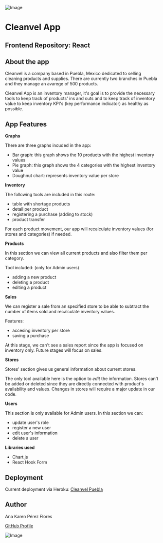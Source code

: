 ![Image](https://res.cloudinary.com/karen491/image/upload/c_scale,h_80,w_300/v1594786117/cleanvel/App%20pictures/cleanvel-logo_vep7s6.png)

Cleanvel App   
=========	

Frontend Repository: React
---------

About the app
---------

Cleanvel is a company based in Puebla, Mexico dedicated to selling cleaning products and supplies. There are currently two branches in Puebla and they manage an avarege of 500 products. 

Cleanvel App is an inventory manager, it's goal is to provide the necessary tools to keep track of products' ins and outs and to keep track of inventory value to keep inventory KPI's (key performance indicator) as healthy as possible.


App Features
---------

__Graphs__

There are three graphs incuded in the app:
- Bar graph: this graph shows the 10 products with the highest inventory values
- Pie graph: this graph shows the 4 categories with the highest inventory value
- Doughnut chart: represents inventory value per store 


__Inventory__

The following tools are included in this route:
- table with shortage products
- detail per product
- registering a purchase (adding to stock)
- product transfer

For each product movement, our app will recalculate inventory values (for stores and categories) if needed. 

__Products__

In this section we can view all current products and also filter them per category. 

Tool included: (only for Admin users)
- adding a new product
- deleting a product
- editing a product 

__Sales__

We can register a sale from an specified store to be able to subtract the number of items sold and recalculate inventory values. 

Features:
- accesing inventory per store
- saving a purchase

At this stage, we can't see a sales report since the app is focused on inventory only. Future stages will focus on sales. 

__Stores__

Stores' section gives us general information about current stores. 

The only tool available here is the option to _edit_ the information. Stores can't be added or deleted since they are directly connected with product's availability and values. Changes in stores will require a major update in our code.


__Users__

This section is only available for Admin users. In this section we can:
- update user's role
- register a new user
- edit user's information
- delete a user

__Libraries used__

- Chart.js
- React Hook Form

Deployment
---------

Current deployment via Heroku: [Cleanvel Puebla](https://cleanvel.herokuapp.com/)

Author
---------

Ana Karen Pérez Flores

[GitHub Profile](https://github.com/Karen491)

![Image](https://res.cloudinary.com/karen491/image/upload/v1595542790/ironhack_pm4ef8.png)
